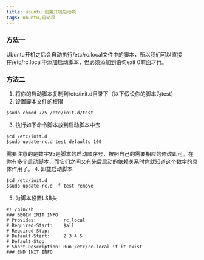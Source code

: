 ```yaml
---
title: ubuntu 设置开机启动项 
tags: ubuntu,启动项
---
```


### 方法一
Ubuntu开机之后会自动执行/etc/rc.local文件中的脚本，所以我们可以直接在/etc/rc.local中添加启动脚本，但必须添加到语句exit 0前面才行。

### 方法二

 1. 将你的启动脚本复制到/etc/init.d目录下（以下假设你的脚本为test）
 2. 设置脚本文件的权限
```
$sudo chmod 775 /etc/init.d/test
```
 3. 执行如下命令脚本放到启动脚本中去
```
$cd /etc/init.d
$sudo update-rc.d test defaults 100 
```
需要注意的是数字95是脚本的启动顺序号，按照自己的需要相应的修改即可。在你有多个启动脚本，而它们之间又有先后启动的依赖关系时你就知道这个数字的具体作用了。
 4. 卸载启动脚本
```
$cd /etc/init.d
$sudo update-rc.d -f test remove 
```
 5. 为脚本设置LSB头
 ```
#! /bin/sh
### BEGIN INIT INFO
# Provides:          rc.local
# Required-Start:    $all
# Required-Stop:
# Default-Start:     2 3 4 5
# Default-Stop:
# Short-Description: Run /etc/rc.local if it exist
### END INIT INFO

```